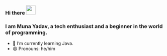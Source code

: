 ### Hi there <img src="https://tenor.com/en-GB/view/sandeepkvk18-gif-24965051" width="30px"/>
### I am Muna Yadav, a tech enthusiast and a beginner in the world of programming.
- 🌱 I’m currently learning Java.
- 😄 Pronouns: he/him

<!--
**munna-yadav/mnna-yadav** is a ✨ _special_ ✨ repository because its `README.md` (this file) appears on your GitHub profile.

Here are some ideas to get you started:

- 🔭 I’m currently working on ...
- 🌱 I’m currently learning ...
- 👯 I’m looking to collaborate on ...
- 🤔 I’m looking for help with ...
- 💬 Ask me about ...
- 📫 How to reach me: ...
- 😄 Pronouns: ...
- ⚡ Fun fact: ...
-->


